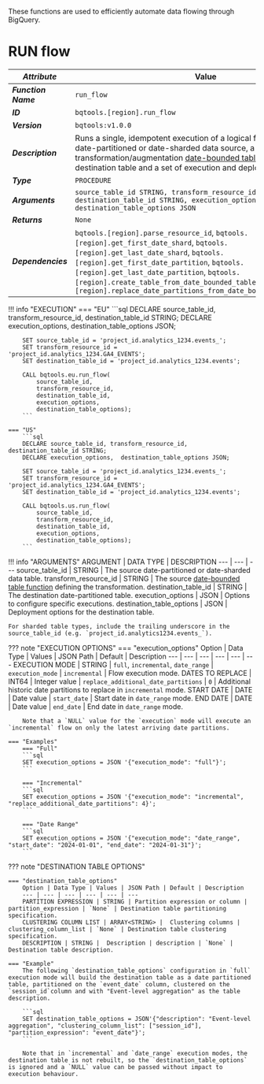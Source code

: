 These functions are used to efficiently automate data flowing through BigQuery.

# **RUN flow**
_**Attribute**_ | Value
--- | ---
_**Function Name**_ | `run_flow`
_**ID**_ | `bqtools.[region].run_flow`
_**Version**_ | `bqtools:v1.0.0`
_**Description**_ | Runs a single, idempotent execution of a logical flow, defined by a date-partitioned or date-sharded data source, a transformation/augmentation [date-bounded table function](../concepts/resources.md#date-bounded-table-function), a destination table and a set of execution and deployment options.
_**Type**_ | `PROCEDURE`
_**Arguments**_ | `source_table_id STRING, transform_resource_id STRING, destination_table_id STRING, execution_options JSON, destination_table_options JSON`
_**Returns**_ | `None`
_**Dependencies**_ | `bqtools.[region].parse_resource_id`, `bqtools.[region].get_first_date_shard`, `bqtools.[region].get_last_date_shard`, `bqtools.[region].get_first_date_partition`, `bqtools.[region].get_last_date_partition`, `bqtools.[region].create_table_from_date_bounded_table_function`, `bqtools.[region].replace_date_partitions_from_date_bounded_table_function`

!!! info "EXECUTION" 
    === "EU"
        ```sql
        DECLARE source_table_id, transform_resource_id, destination_table_id STRING;
        DECLARE execution_options,  destination_table_options JSON;

        SET source_table_id = 'project_id.analytics_1234.events_';
        SET transform_resource_id = 'project_id.analytics_1234.GA4_EVENTS';
        SET destination_table_id = 'project_id.analytics_1234.events';

        CALL bqtools.eu.run_flow(
            source_table_id, 
            transform_resource_id, 
            destination_table_id, 
            execution_options, 
            destination_table_options);
        ```
    
    === "US"
        ```sql
        DECLARE source_table_id, transform_resource_id, destination_table_id STRING;
        DECLARE execution_options,  destination_table_options JSON;

        SET source_table_id = 'project_id.analytics_1234.events_';
        SET transform_resource_id = 'project_id.analytics_1234.GA4_EVENTS';
        SET destination_table_id = 'project_id.analytics_1234.events';

        CALL bqtools.us.run_flow(
            source_table_id, 
            transform_resource_id, 
            destination_table_id, 
            execution_options, 
            destination_table_options);
        ```

!!! info "ARGUMENTS" 
    ARGUMENT | DATA TYPE | DESCRIPTION
    --- | --- | ---
    source_table_id | STRING | The source date-partitioned or date-sharded data table.
    transform_resource_id | STRING | The source [date-bounded table function](../concepts/resources.md#date-bounded-table-function) defining the transformation.
    destination_table_id | STRING | The destination date-partitioned table.
    execution_options | JSON | Options to configure specific executions.
    destination_table_options | JSON | Deployment options for the destination table.

    For sharded table types, include the trailing underscore in the source_table_id (e.g. `project_id.analytics1234.events_`).

??? note "EXECUTION OPTIONS"
    === "execution_options"
        Option | Data Type | Values | JSON Path | Default | Description
        --- | --- | --- | --- | --- | ---
        EXECUTION MODE | STRING | `full`, `incremental`, `date_range` | `execution_mode` | `incremental` | Flow execution mode.
        DATES TO REPLACE | INT64 | Integer value | `replace_additional_date_partitions` | `0` | Additional historic date partitions to replace in `incremental` mode.
        START DATE | DATE | Date value | `start_date` | Start date in `date_range` mode.
        END DATE | DATE | Date value | `end_date` | End date in `date_range` mode.
    
        Note that a `NULL` value for the `execution` mode will execute an `incremental` flow on only the latest arriving date partitions. 

    === "Examples"
        === "Full"
        ```sql
        SET execution_options = JSON '{"execution_mode": "full"}';
        ```

        === "Incremental"
        ```sql
        SET execution_options = JSON '{"execution_mode": "incremental", "replace_additional_date_partitions": 4}';
        ```

        === "Date Range"
        ```sql
        SET execution_options = JSON '{"execution_mode": "date_range", "start_date": "2024-01-01", "end_date": "2024-01-31"}';
        ```


??? note "DESTINATION TABLE OPTIONS"

    === "destination_table_options"
        Option | Data Type | Values | JSON Path | Default | Description
        --- | --- | --- | --- | --- | ---
        PARTITION EXPRESSION | STRING | Partition expression or column | partition_expression | `None` | Destination table partitioning specification.
        CLUSTERING COLUMN LIST | ARRAY<STRING> |  Clustering columns | clustering_column_list | `None` | Destination table clustering specification.   
        DESCRIPTION | STRING |  Description | description | `None` | Destination table description.       
        
    === "Example"
        The following `destination_table_options` configuration in `full` execution mode will build the destination table as a date partitioned table, partitioned on the `event_date` column, clustered on the `session_id`column and with "Event-level aggregation" as the table description.  

        ```sql
        SET destination_table_options = JSON'{"description": "Event-level aggregation", "clustering_column_list": ["session_id"], "partition_expression": "event_date"}';
        ```

        Note that in `incremental` and `date_range` execution modes, the destination table is not rebuilt, so the `destination_table_options` is ignored and a `NULL` value can be passed without impact to execution behaviour.